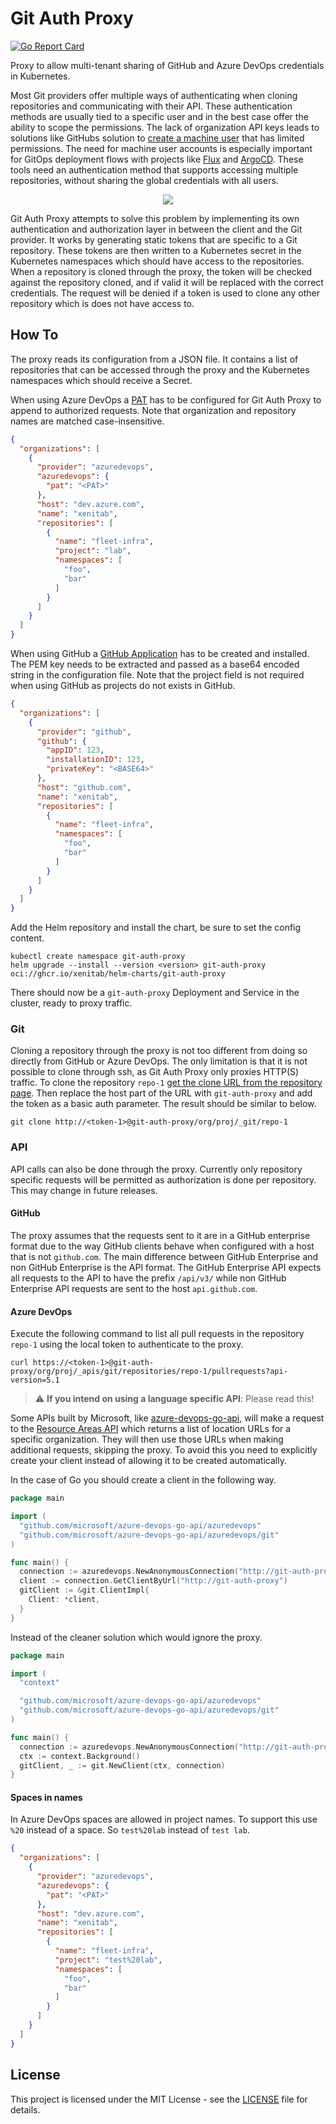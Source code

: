 # Git Auth Proxy

[![Go Report Card](https://goreportcard.com/badge/github.com/XenitAB/git-auth-proxy)](https://goreportcard.com/report/github.com/XenitAB/git-auth-proxy)

Proxy to allow multi-tenant sharing of GitHub and Azure DevOps credentials in Kubernetes.

Most Git providers offer multiple ways of authenticating when cloning repositories and communicating with their API. These authentication methods are usually tied to a specific user and in the best
case offer the ability to scope the permissions. The lack of organization API keys leads to solutions like GitHubs solution to [create a machine user](https://docs.github.com/en/developers/overview/managing-deploy-keys#machine-users)
that has limited permissions. The need for machine user accounts is especially important for GitOps deployment flows with projects like [Flux](https://docs.github.com/en/developers/overview/managing-deploy-keys#machine-users)
and [ArgoCD](https://github.com/argoproj/argo-cd). These tools need an authentication method that supports accessing multiple repositories, without sharing the global credentials with all users.

<p align="center">
  <img src="./assets/architecture.png">
</p>

Git Auth Proxy attempts to solve this problem by implementing its own authentication and authorization layer in between the client and the Git provider. It works by generating static tokens that are
specific to a Git repository. These tokens are then written to a Kubernetes secret in the Kubernetes namespaces which should have access to the repositories. When a repository is cloned through the
proxy, the token will be checked against the repository cloned, and if valid it will be replaced with the correct credentials. The request will be denied if a token is used to clone any other
repository which is does not have access to.

## How To

The proxy reads its configuration from a JSON file. It contains a list of repositories that can be accessed through the proxy and the Kubernetes namespaces which should receive a Secret.

When using Azure DevOps a [PAT](https://docs.microsoft.com/en-us/azure/devops/organizations/accounts/use-personal-access-tokens-to-authenticate?view=azure-devops&tabs=preview-page) has to be
configured for Git Auth Proxy to append to authorized requests. Note that organization and repository names are matched case-insensitive.

```json
{
  "organizations": [
    {
      "provider": "azuredevops",
      "azuredevops": {
        "pat": "<PAT>"
      },
      "host": "dev.azure.com",
      "name": "xenitab",
      "repositories": [
        {
          "name": "fleet-infra",
          "project": "lab",
          "namespaces": [
            "foo",
            "bar"
          ]
        }
      ]
    }
  ]
}
```

When using GitHub a [GitHub Application](https://docs.github.com/en/developers/apps) has to be created and installed. The PEM key needs to be extracted and passed as a base64 encoded string in the
configuration file. Note that the project field is not required when using GitHub as projects do not exists in GitHub.

```json
{
  "organizations": [
    {
      "provider": "github",
      "github": {
        "appID": 123,
        "installationID": 123,
        "privateKey": "<BASE64>"
      },
      "host": "github.com",
      "name": "xenitab",
      "repositories": [
        {
          "name": "fleet-infra",
          "namespaces": [
            "foo",
            "bar"
          ]
        }
      ]
    }
  ]
}
```

Add the Helm repository and install the chart, be sure to set the config content.

```shell
kubectl create namespace git-auth-proxy
helm upgrade --install --version <version> git-auth-proxy oci://ghcr.io/xenitab/helm-charts/git-auth-proxy
```

There should now be a `git-auth-proxy` Deployment and Service in the cluster, ready to proxy traffic.

### Git

Cloning a repository through the proxy is not too different from doing so directly from GitHub or Azure DevOps. The only limitation is that it is not possible to clone through ssh, as Git Auth Proxy
only proxies HTTP(S) traffic. To clone the repository `repo-1` [get the clone URL from the repository page](https://docs.microsoft.com/en-us/azure/devops/repos/git/clone?view=azure-devops&tabs=visual-studio#get-the-clone-url-to-your-repo).
Then replace the host part of the URL with `git-auth-proxy` and add the token as a basic auth parameter. The result should be similar to below.

```shell
git clone http://<token-1>@git-auth-proxy/org/proj/_git/repo-1
```

### API

API calls can also be done through the proxy. Currently only repository specific requests will be permitted as authorization is done per repository. This may change in future releases.

#### GitHub

The proxy assumes that the requests sent to it are in a GitHub enterprise format due to the way GitHub clients behave when configured with a host that is not `github.com`. The main difference between
GitHub Enterprise and non GitHub Enterprise is the API format. The GitHub Enterprise API expects all requests to the API to have the prefix `/api/v3/` while non GitHub Enterprise API requests are sent
to the host `api.github.com`.

#### Azure DevOps

Execute the following command to list all pull requests in the repository `repo-1` using the local token to authenticate to the proxy.

```shell
curl https://<token-1>@git-auth-proxy/org/proj/_apis/git/repositories/repo-1/pullrequests?api-version=5.1
```

> :warning: **If you intend on using a language specific API**: Please read this!

Some APIs built by Microsoft, like [azure-devops-go-api](https://github.com/microsoft/azure-devops-go-api), will make a request to the [Resource Areas API](https://docs.microsoft.com/en-us/azure/devops/extend/develop/work-with-urls?view=azure-devops&tabs=http#how-to-get-an-organizations-url)
which returns a list of location URLs for a specific organization. They will then use those URLs when making additional requests, skipping the proxy. To avoid this you need to explicitly create your
client instead of allowing it to be created automatically.

In the case of Go you should create a client in the following way.

```go
package main

import (
  "github.com/microsoft/azure-devops-go-api/azuredevops"
  "github.com/microsoft/azure-devops-go-api/azuredevops/git"
)

func main() {
  connection := azuredevops.NewAnonymousConnection("http://git-auth-proxy")
  client := connection.GetClientByUrl("http://git-auth-proxy")
  gitClient := &git.ClientImpl{
    Client: *client,
  }
}
```

Instead of the cleaner solution which would ignore the proxy.

```go
package main

import (
  "context"

  "github.com/microsoft/azure-devops-go-api/azuredevops"
  "github.com/microsoft/azure-devops-go-api/azuredevops/git"
)

func main() {
  connection := azuredevops.NewAnonymousConnection("http://git-auth-proxy")
  ctx := context.Background()
  gitClient, _ := git.NewClient(ctx, connection)
}
```

#### Spaces in names

In Azure DevOps spaces are allowed in project names. To support this use `%20` instead of a space.
So `test%20lab` instead of `test lab`.

```json
{
  "organizations": [
    {
      "provider": "azuredevops",
      "azuredevops": {
        "pat": "<PAT>"
      },
      "host": "dev.azure.com",
      "name": "xenitab",
      "repositories": [
        {
          "name": "fleet-infra",
          "project": "test%20lab",
          "namespaces": [
            "foo",
            "bar"
          ]
        }
      ]
    }
  ]
}
```

## License

This project is licensed under the MIT License - see the [LICENSE](LICENSE) file for details.
